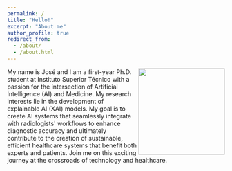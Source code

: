 ```yaml
---
permalink: /
title: "Hello!"
excerpt: "About me"
author_profile: true
redirect_from: 
  - /about/
  - /about.html
---
```


<img align="right" width="200" height="200" src="https://github.com/JoseLuisNeves/joseneves/assets/90193839/33d4c87a-0ca5-4939-a5be-03f83f8546ba">


My name is José and I am a first-year Ph.D. student at Instituto Superior Técnico with a passion for the intersection of Artificial Intelligence (AI) and Medicine. My research interests lie in the development of explainable AI (XAI) models. My goal is to create AI systems that seamlessly integrate with radiologists' workflows to enhance diagnostic accuracy and ultimately contribute to the creation of sustainable, efficient healthcare systems that benefit both experts and patients. Join me on this exciting journey at the crossroads of technology and healthcare.
